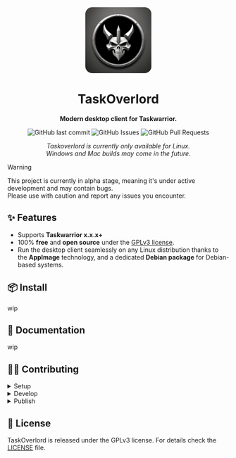 <div align="center">

<img src="taskoverlord.png" alt="Taskoverlord" style="max-width: 150px; height: auto;"/>

# TaskOverlord

**Modern desktop client for Taskwarrior.**

![GitHub last commit](https://img.shields.io/github/last-commit/lebriton/taskoverlord)
![GitHub Issues](https://img.shields.io/github/issues-raw/lebriton/taskoverlord?label=open%20issues)
![GitHub Pull Requests](https://img.shields.io/github/issues-pr-raw/lebriton/taskoverlord?label=open%20pull%20requests)

_Taskoverlord is currently only available for Linux.<br :>Windows and Mac builds may come in the future._

</div>

> [!WARNING]  
> This project is currently in alpha stage, meaning it's under active development and may contain bugs.  
> Please use with caution and report any issues you encounter.

## ✨ Features

- Supports **Taskwarrior x.x.x+**
- 100% **free** and **open source** under the [GPLv3 license](/LICENSE).
- Run the desktop client seamlessly on any Linux distribution thanks to the **AppImage** technology, and a dedicated **Debian package** for Debian-based systems.

## 📦 Install

wip

## 📖 Documentation

wip

## 👩‍💻 Contributing

<details>
<summary>Setup</summary>

With [rust](https://www.rust-lang.org/tools/install), [pnpm](https://pnpm.io/installation) and [just](https://just.systems/man/en/chapter_2.html) installed, run `just setup`.

</details>

<details>
<summary>Develop</summary>

- To launch the app in development mode, run `just develop`.
- Before committing any changes to git, run `just pre-commit`.  

</details>

<details>
<summary>Publish</summary>

wip

</details>

## 📜 License

TaskOverlord is released under the GPLv3 license.
For details check the [LICENSE](LICENSE) file.
